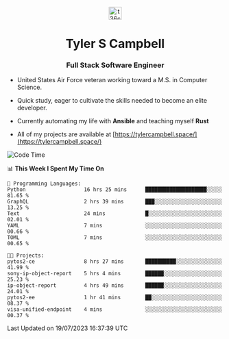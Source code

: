 <p align="center">
<a href="https://www.linkedin.com/in/t36campbell" target="blank"><img align="center" src="https://ik.imagekit.io/t36campbell/Portfolio/linkedin.png.original_m8bbGgPh6.png" alt="t36campbell" height="30" width="30" /></a>
</p>
<h1 align="center">Tyler S Campbell</h1>
<h3 align="center">Full Stack Software Engineer</h3>

* United States Air Force veteran working toward a M.S. in Computer Science.

* Quick study, eager to cultivate the skills needed to become an elite developer.

* Currently automating my life with **Ansible** and teaching myself **Rust**

* All of my projects are available at [https://tylercampbell.space/](https://tylercampbell.space/)

<!--START_SECTION:waka-->
![Code Time](http://img.shields.io/badge/Code%20Time-2%2C630%20hrs%2032%20mins-blue)

📊 **This Week I Spent My Time On** 

```text
💬 Programming Languages: 
Python                   16 hrs 25 mins      ████████████████████░░░░░   81.65 % 
GraphQL                  2 hrs 39 mins       ███░░░░░░░░░░░░░░░░░░░░░░   13.25 % 
Text                     24 mins             █░░░░░░░░░░░░░░░░░░░░░░░░   02.01 % 
YAML                     7 mins              ░░░░░░░░░░░░░░░░░░░░░░░░░   00.66 % 
TOML                     7 mins              ░░░░░░░░░░░░░░░░░░░░░░░░░   00.65 % 

🐱‍💻 Projects: 
pytos2-ce                8 hrs 27 mins       ██████████░░░░░░░░░░░░░░░   41.99 % 
sony-ip-object-report    5 hrs 4 mins        ██████░░░░░░░░░░░░░░░░░░░   25.23 % 
ip-object-report         4 hrs 49 mins       ██████░░░░░░░░░░░░░░░░░░░   24.01 % 
pytos2-ee                1 hr 41 mins        ██░░░░░░░░░░░░░░░░░░░░░░░   08.37 % 
visa-unified-endpoint    4 mins              ░░░░░░░░░░░░░░░░░░░░░░░░░   00.37 % 
```


 Last Updated on 19/07/2023 16:37:39 UTC
<!--END_SECTION:waka-->
